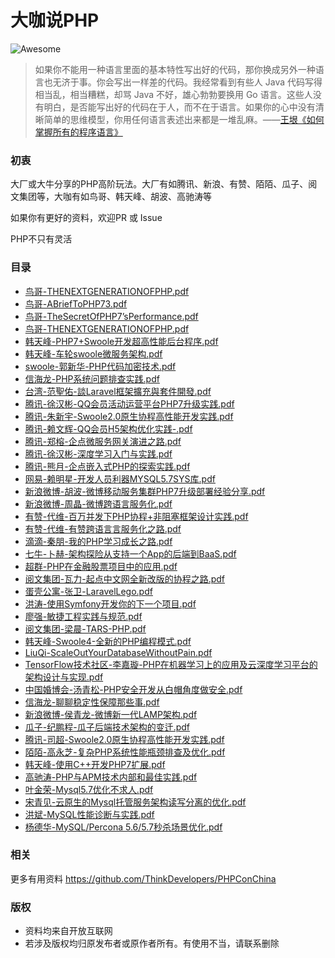 # 大咖说PHP
![Awesome](https://cdn.rawgit.com/sindresorhus/awesome/d7305f38d29fed78fa85652e3a63e154dd8e8829/media/badge.svg) 

> 如果你不能用一种语言里面的基本特性写出好的代码，那你换成另外一种语言也无济于事。你会写出一样差的代码。我经常看到有些人 Java 代码写得相当乱，相当糟糕，却骂 Java 不好，雄心勃勃要换用 Go 语言。这些人没有明白，是否能写出好的代码在于人，而不在于语言。如果你的心中没有清晰简单的思维模型，你用任何语言表述出来都是一堆乱麻。——[王垠《如何掌握所有的程序语言》](http://www.yinwang.org/blog-cn/2017/07/06/master-pl)

### 初衷
大厂或大牛分享的PHP高阶玩法。大厂有如腾讯、新浪、有赞、陌陌、瓜子、阅文集团等，大咖有如鸟哥、韩天峰、胡波、高驰涛等

如果你有更好的资料，欢迎PR 或 Issue


PHP不只有灵活

### 目录
* [鸟哥-THENEXTGENERATIONOFPHP.pdf](src/第三届PHP全球开发者大会2017北京/鸟哥-THENEXTGENERATIONOFPHP.pdf)
* [鸟哥-ABriefToPHP73.pdf](src/PHPConChina2018第六届中国PHP开发者大会/鸟哥-ABriefToPHP73.pdf)
* [鸟哥-TheSecretOfPHP7’sPerformance.pdf](src/PHPConChina2016第四届中国PHP开发者大会/鸟哥-TheSecretOfPHP7’sPerformance.pdf)
* [鸟哥-THENEXTGENERATIONOFPHP.pdf](src/PHPConChina2017第五届中国PHP开发者大会/鸟哥-THENEXTGENERATIONOFPHP.pdf)
* [韩天峰-PHP7+Swoole开发超高性能后台程序.pdf](src/PHPConChina2016第四届中国PHP开发者大会/韩天峰-PHP7+Swoole开发超高性能后台程序.pdf)
* [韩天峰-车轮swoole微服务架构.pdf](src/PHPConChina2017第五届中国PHP开发者大会/韩天峰-车轮swoole微服务架构.pdf)
* [swoole-郭新华-PHP代码加密技术.pdf](src/PHPConChina2018第六届中国PHP开发者大会/swoole-郭新华-PHP代码加密技术.pdf)
* [信海龙-PHP系统问题排查实践.pdf](src/PHPConChina2016第四届中国PHP开发者大会/信海龙-PHP系统问题排查实践.pdf)
* [台湾-范聖佑-談Laravel框架擴充與套件開發.pdf](src/PHPConChina2016第四届中国PHP开发者大会/台湾-范聖佑-談Laravel框架擴充與套件開發.pdf)
* [腾讯-徐汉彬-QQ会员活动运营平台PHP7升级实践.pdf](src/PHPConChina2016第四届中国PHP开发者大会/腾讯-徐汉彬-QQ会员活动运营平台PHP7升级实践.pdf)
* [腾讯-朱新宇-Swoole2.0原生协程高性能开发实践.pdf](src/PHPConChina2017第五届中国PHP开发者大会/腾讯-朱新宇-Swoole2.0原生协程高性能开发实践.pdf)
* [腾讯-赖文辉-QQ会员H5架构优化实践-.pdf](src/PHPConChina2017第五届中国PHP开发者大会/腾讯-赖文辉-QQ会员H5架构优化实践-.pdf)
* [腾讯-郑榕-企点微服务网关演进之路.pdf](src/PHPConChina2017第五届中国PHP开发者大会/腾讯-郑榕-企点微服务网关演进之路.pdf)
* [腾讯-徐汉彬-深度学习入门与实践.pdf](src/PHPConChina2018第六届中国PHP开发者大会/腾讯-徐汉彬-深度学习入门与实践.pdf)
* [腾讯-熊月-企点嵌入式PHP的探索实践.pdf](src/PHPConChina2018第六届中国PHP开发者大会/腾讯-熊月-企点嵌入式PHP的探索实践.pdf)
* [网易-赖明星-开发人员利器MYSQL5.7SYS库.pdf](src/PHPConChina2016第四届中国PHP开发者大会/网易-赖明星-开发人员利器MYSQL5.7SYS库.pdf)
* [新浪微博-胡波-微博移动服务集群PHP7升级部署经验分享.pdf](src/PHPConChina2016第四届中国PHP开发者大会/新浪微博-胡波-微博移动服务集群PHP7升级部署经验分享.pdf)
* [新浪微博-周晶-微博跨语言服务化.pdf](https://github.com/ThinkDevelopers/PHPConChina/blob/master/PHPCON2018/%E5%BE%AE%E5%8D%9A%E8%B7%A8%E8%AF%AD%E8%A8%80%E6%9C%8D%E5%8A%A1%E5%8C%96_%E5%91%A8%E6%99%B6_PHPCON2018.pdf)
* [有赞-代维-百万并发下PHP协程+非阻塞框架设计实践.pdf](src/PHPConChina2016第四届中国PHP开发者大会/有赞-代维-百万并发下PHP协程+非阻塞框架设计实践.pdf)
* [有赞-代维-有赞跨语言言服务化之路.pdf](src/PHPConChina2017第五届中国PHP开发者大会/有赞-代维-有赞跨语言言服务化之路.pdf)
* [滴滴-秦朋-我的PHP学习成长之路.pdf](src/PHPConChina2018第六届中国PHP开发者大会/滴滴-秦朋-我的PHP学习成长之路.pdf)
* [七牛-卜赫-架构探险从支持一个App的后端到BaaS.pdf](src/PHPConChina2016第四届中国PHP开发者大会/七牛-卜赫-架构探险从支持一个App的后端到BaaS.pdf)
* [超群-PHP在金融股票项目中的应用.pdf](src/PHPConChina2016第四届中国PHP开发者大会/超群-PHP在金融股票项目中的应用.pdf)
* [阅文集团-瓦力-起点中文网全新改版的协程之路.pdf](src/PHPConChina2016第四届中国PHP开发者大会/阅文集团-瓦力-起点中文网全新改版的协程之路.pdf)
* [蛋壳公寓-张卫-LaravelLego.pdf](src/PHPConChina2017第五届中国PHP开发者大会/蛋壳公寓-张卫-LaravelLego.pdf)
* [洪涛-使用Symfony开发你的下一个项目.pdf](src/PHPConChina2017第五届中国PHP开发者大会/使用Symfony开发你的下一个项目.pdf)
* [廖强-敏捷工程实践与规范.pdf](src/PHPConChina2018第六届中国PHP开发者大会/廖强-敏捷工程实践与规范.pdf)
* [阅文集团-梁晨-TARS-PHP.pdf](src/PHPConChina2018第六届中国PHP开发者大会/阅文集团-梁晨-TARS-PHP.pdf)
* [韩天峰-Swoole4-全新的PHP编程模式.pdf](src/PHPConChina2018第六届中国PHP开发者大会/韩天峰-Swoole4-全新的PHP编程模式.pdf)
* [LiuQi-ScaleOutYourDatabaseWithoutPain.pdf](src/第三届PHP全球开发者大会2017北京/LiuQi-ScaleOutYourDatabaseWithoutPain.pdf)
* [TensorFlow技术社区-李嘉璇-PHP在机器学习上的应用及云深度学习平台的架构设计与实现.pdf](src/第三届PHP全球开发者大会2017北京/TensorFlow技术社区-李嘉璇-PHP在机器学习上的应用及云深度学习平台的架构设计与实现.pdf)
* [中国婚博会-汤青松-PHP安全开发从白帽角度做安全.pdf](src/第三届PHP全球开发者大会2017北京/中国婚博会-汤青松-PHP安全开发从白帽角度做安全.pdf)
* [信海龙-聊聊稳定性保障那些事.pdf](src/第三届PHP全球开发者大会2017北京/信海龙-聊聊稳定性保障那些事.pdf)
* [新浪微博-侯青龙-微博新一代LAMP架构.pdf](src/第三届PHP全球开发者大会2017北京/新浪微博-侯青龙-微博新一代LAMP架构.pdf)
* [瓜子-纪鹏程-瓜子后端技术架构的变迁.pdf](src/第三届PHP全球开发者大会2017北京/瓜子-纪鹏程-瓜子后端技术架构的变迁.pdf)
* [腾讯-司超-Swoole2.0原生协程高性能开发实践.pdf](src/第三届PHP全球开发者大会2017北京/腾讯-司超-Swoole2.0原生协程高性能开发实践.pdf)
* [陌陌-高永芝-复杂PHP系统性能瓶颈排查及优化.pdf](src/第三届PHP全球开发者大会2017北京/陌陌-高永芝-复杂PHP系统性能瓶颈排查及优化.pdf)
* [韩天峰-使用C++开发PHP7扩展.pdf](src/第三届PHP全球开发者大会2017北京/韩天峰-使用C++开发PHP7扩展.pdf)
* [高驰涛-PHP与APM技术内部和最佳实践.pdf](src/第三届PHP全球开发者大会2017北京/高驰涛-PHP与APM技术内部和最佳实践.pdf)
* [叶金荣-Mysql5.7优化不求人.pdf](src/第三届PHP全球开发者大会2017北京/叶金荣-Mysql5.7优化不求人.pdf)
* [宋青见-云原生的Mysql托管服务架构读写分离的优化.pdf](src/第三届PHP全球开发者大会2017北京/宋青见-云原生的Mysql托管服务架构读写分离的优化.pdf)
* [洪斌-MySQL性能诊断与实践.pdf](src/PHPConChina2018第六届中国PHP开发者大会/洪斌-MySQL性能诊断与实践.pdf)
* [杨德华-MySQL/Percona 5.6/5.7秒杀场景优化.pdf](src/PHPConChina2017第五届中国PHP开发者大会/杨德华-MySQLPercona5.6And5.7秒杀场景优化.pdf)

### 相关
更多有用资料
https://github.com/ThinkDevelopers/PHPConChina

### 版权
- 资料均来自开放互联网
- 若涉及版权均归原发布者或原作者所有。有使用不当，请联系删除

